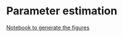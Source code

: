 # Parameter estimation

[Notebook to generate the figures](https://github.com/probml/pyprobml/blob/master/notebooks/figures/chapter4_figures.ipynb)
